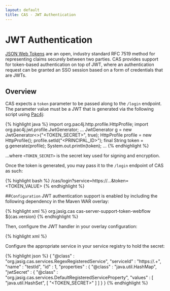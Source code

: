 ```yaml
---
layout: default
title: CAS - JWT Authentication
---
```


# JWT Authentication
[JSON Web Tokens](http://jwt.io/) are an open, industry standard RFC 7519 method for representing claims securely between two parties.
CAS provides support for token-based authentication on top of JWT, where an authentication request can be granted an SSO session based
on a form of credentials that are JWTs. 

## Overview
CAS expects a `token` parameter to be passed along to the `/login` endpoint. The parameter value must be a JWT that is generated
via the following script using [Pac4j](https://github.com/pac4j/pac4j):

{% highlight java %}
import org.pac4j.http.profile.HttpProfile;
import org.pac4j.jwt.profile.JwtGenerator;
...
JwtGenerator<HttpProfile> g = new JwtGenerator<>("<TOKEN_SECRET>", true);
HttpProfile profile = new HttpProfile();
profile.setId("<PRINCIPAL_ID>");
final String token = g.generate(profile);
System.out.println(token);
...
{% endhighlight %}

...where `<TOKEN_SECRET>` is the secret key used for signing and encryption.

Once the token is generated, you may pass it to the `/login` endpoint of CAS as such:

{% highlight bash %}
/cas/login?service=https://...&token=<TOKEN_VALUE>
{% endhighlight %}

##`Configuration`
JWT authentication support is enabled by including the following dependency in the Maven WAR overlay:

{% highlight xml %}
<dependency>
     <groupId>org.jasig.cas</groupId>
     <artifactId>cas-server-support-token-webflow</artifactId>
     <version>${cas.version}</version>
</dependency>
{% endhighlight %}

Then, configure the JWT handler in your overlay configuration:

{% highlight xml %}
<alias name="tokenAuthenticationHandler" alias="primaryAuthenticationHandler" />

Configure the appropriate service in your service registry to hold the secret:

{% highlight json %}
{
  "@class" : "org.jasig.cas.services.RegexRegisteredService",
  "serviceId" : "https://.+",
  "name" : "testId",
  "id" : 1,
  "properties" : {
    "@class" : "java.util.HashMap",
    "jwtSecret" : {
      "@class" : "org.jasig.cas.services.DefaultRegisteredServiceProperty",
      "values" : [ "java.util.HashSet", [ "<TOKEN_SECRET>" ] ]
    }
}
{% endhighlight %}
